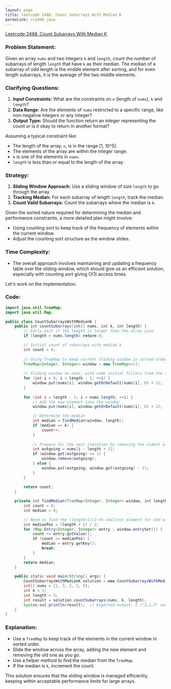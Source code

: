 ```yaml
---
layout: page
title: leetcode 2488. Count Subarrays With Median K
permalink: /s2488-java
---
```

[Leetcode 2488. Count Subarrays With Median K](https://algoadvance.github.io/algoadvance/l2488)
### Problem Statement:
Given an array `nums` and two integers `k` and `length`, count the number of subarrays of length `length` that have `k` as their median. The median of a subarray of odd length is the middle element after sorting, and for even length subarrays, it is the average of the two middle elements.

### Clarifying Questions:
1. **Input Constraints:** What are the constraints on `n` (length of `nums`), `k` and `length`?
2. **Data Range:** Are the elements of `nums` restricted to a specific range, like non-negative integers or any integer?
3. **Output Type:** Should the function return an integer representing the count or is it okay to return in another format?

Assuming a typical constraint like:
- The length of the array, `n`, is in the range [1, 10^5].
- The elements of the array are within the integer range.
- `k` is one of the elements in `nums`.
- `length` is less than or equal to the length of the array.

### Strategy:
1. **Sliding Window Approach:** Use a sliding window of size `length` to go through the array.
2. **Tracking Median:** For each subarray of length `length`, track the median.
3. **Count Valid Subarrays:** Count the subarrays where the median is `k`.

Given the sorted nature required for determining the median and performance constraints, a more detailed plan might involve:
- Using counting sort to keep track of the frequency of elements within the current window.
- Adjust the counting sort structure as the window slides.

### Time Complexity:
- The overall approach involves maintaining and updating a frequency table over the sliding window, which should give us an efficient solution, especially with counting sort giving O(1) access times.

Let's work on the implementation.

### Code:

```java
import java.util.TreeMap;
import java.util.Map;

public class CountSubarraysWithMedianK {
    public int countSubarrays(int[] nums, int k, int length) {
        // Early exit if the length is larger than the array size
        if (length > nums.length) return 0;

        // Initial count of subarrays with median k
        int count = 0;
        
        // Using TreeMap to keep current sliding window in sorted order
        TreeMap<Integer, Integer> window = new TreeMap<>();
        
        // Sliding window on nums, with some initial fillers from the start
        for (int i = 0; i < length - 1; ++i) {
            window.put(nums[i], window.getOrDefault(nums[i], 0) + 1);
        }
        
        for (int i = length - 1; i < nums.length; ++i) {
            // Add the new element into the window
            window.put(nums[i], window.getOrDefault(nums[i], 0) + 1);

            // Determine the median
            int median = findMedian(window, length);
            if (median == k) {
                count++;
            }
            
            // Prepare for the next iteration by removing the oldest element
            int outgoing = nums[i - length + 1];
            if (window.get(outgoing) == 1) {
                window.remove(outgoing);
            } else {
                window.put(outgoing, window.get(outgoing) - 1);
            }
        }
        
        return count;
    }

    private int findMedian(TreeMap<Integer, Integer> window, int length) {
        int count = 0;
        int median = 0;

        // Need to find the (length+1)/2-th smallest element for odd or average of len/2 and (len/2)+1 for even
        int medianPos = (length + 1) / 2;
        for (Map.Entry<Integer, Integer> entry : window.entrySet()) {
            count += entry.getValue();
            if (count >= medianPos) {
                median = entry.getKey();
                break;
            }
        }
        return median;
    }

    public static void main(String[] args) {
        CountSubarraysWithMedianK solution = new CountSubarraysWithMedianK();
        int[] nums = {1, 3, 2, 3, 5};
        int k = 3;
        int length = 3;
        int result = solution.countSubarrays(nums, k, length);
        System.out.println(result);  // Expected output: 2 ("3,2,3" and "2,3,5")
    }
}
```

### Explanation:
- Use a `TreeMap` to keep track of the elements in the current window in sorted order.
- Slide the window across the array, adding the new element and removing the old one as you go.
- Use a helper method to find the median from the `TreeMap`.
- If the median is `k`, increment the count.

This solution ensures that the sliding window is managed efficiently, keeping within acceptable performance limits for large arrays.